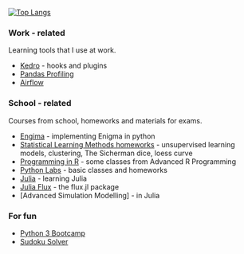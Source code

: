 [![Top Langs](https://github-readme-stats.vercel.app/api/top-langs/?username=sarawaniolka&count_private=true&show_icons=true&hide=html,jupyter%20notebook)](https://github.com/sarawaniolka/github-readme-stats)

### Work - related
Learning tools that I use at work.
- [Kedro](https://github.com/sarawaniolka/Kedro) - hooks and plugins
- [Pandas Profiling](https://github.com/sarawaniolka/pandas_profiling)
- [Airflow](https://github.com/sarawaniolka/Airflow-Intro)

### School - related
Courses from school, homeworks and materials for exams.
- [Engima](https://github.com/sarawaniolka/Enigma-implementation) - implementing Enigma in python
- [Statistical Learning Methods homeworks](https://github.com/sarawaniolka/SLM-HW) - unsupervised learning models, clustering, The Sicherman dice, loess curve
- [Programming in R](https://github.com/sarawaniolka/Advanced_R) - some classes from Advanced R Programming
- [Python Labs](https://github.com/sarawaniolka/PYTHON_LABS) - basic classes and homeworks
- [Julia](https://github.com/sarawaniolka/Julia-Intro) - learning Julia
- [Julia Flux](https://github.com/sarawaniolka/Julia-Flux) - the flux.jl package
- [Advanced Simulation Modelling] - in Julia


### For fun
- [Python 3 Bootcamp](https://github.com/sarawaniolka/Python_Training)
- [Sudoku Solver](https://github.com/sarawaniolka/Sudoku_Solver)
